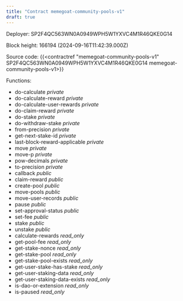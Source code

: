 ```yaml
---
title: "Contract memegoat-community-pools-v1"
draft: true
---
```

Deployer: SP2F4QC563WN0A0949WPH5W1YXVC4M1R46QKE0G14


 



Block height: 166194 (2024-09-16T11:42:39.000Z)

Source code: {{<contractref "memegoat-community-pools-v1" SP2F4QC563WN0A0949WPH5W1YXVC4M1R46QKE0G14 memegoat-community-pools-v1>}}

Functions:

* do-calculate _private_
* do-calculate-reward _private_
* do-calculate-user-rewards _private_
* do-claim-reward _private_
* do-stake _private_
* do-withdraw-stake _private_
* from-precision _private_
* get-next-stake-id _private_
* last-block-reward-applicable _private_
* move _private_
* move-p _private_
* pow-decimals _private_
* to-precision _private_
* callback _public_
* claim-reward _public_
* create-pool _public_
* move-pools _public_
* move-user-records _public_
* pause _public_
* set-approval-status _public_
* set-fee _public_
* stake _public_
* unstake _public_
* calculate-rewards _read_only_
* get-pool-fee _read_only_
* get-stake-nonce _read_only_
* get-stake-pool _read_only_
* get-stake-pool-exists _read_only_
* get-user-stake-has-stake _read_only_
* get-user-staking-data _read_only_
* get-user-staking-data-exists _read_only_
* is-dao-or-extension _read_only_
* is-paused _read_only_
